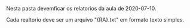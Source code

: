 Nesta pasta devemficar os relatorios da aula de 2020-07-10.

Cada realtorio deve ser um arquivo "{RA}.txt" em formato texto simples.